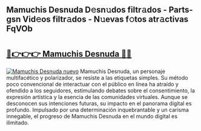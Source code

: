 ## Mamuchis Desnuda D𝚎sn𝚞dos filtr𝚊dos - Parts-gsn Vid𝚎os filtr𝚊dos - N𝚞evas f𝚘tos atr𝚊ctivas FqVOb

# <h2><a href="http://mb0mv14.tromn.icu/?c=Mamuchis+Desnuda">🔗👉👉👉 Mamuchis Desnuda 🔗🔗</a></h2>

[![Mamuchis Desnuda nuevo](https://i.imgur.com/pEAQMta.gif)](http://mb0mv14.tromn.icu/?c=Mamuchis+Desnuda)
Mamuchis Desnuda, un personaje multifacético y polarizador, se resiste a las etiquetas simples. Su método poco convencional de interactuar con el público en línea ha atraído y ofendido a los seguidores, estimulando debates sobre el consentimiento, la expresión artística y la esencia de las comunidades virtuales. Aunque se desconocen sus intenciones futuras, su impacto en el panorama digital es profundo. Impulsado por una determinación inquebrantable y un carisma innegable, el progreso de Mamuchis Desnuda en el mundo digital es ilimitado.
